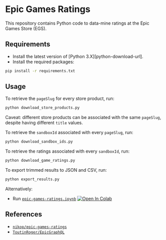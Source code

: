 # Epic Games Ratings

This repository contains Python code to data-mine ratings at the Epic Games Store (EGS).

## Requirements

-   Install the latest version of [Python 3.X][python-download-url].
-   Install the required packages:

```bash
pip install -r requirements.txt
```

## Usage

To retrieve the `pageSlug` for every store product, run:
```bash
python download_store_products.py
```
Caveat: different store products can be associated with the same `pageSlug`, despite having different `title` values.

To retrieve the `sandboxId` associated with every `pageSlug`, run:
```bash
python download_sandbox_ids.py
```

To retrieve the ratings associated with every `sandboxId`, run:
```bash
python download_game_ratings.py
```

To export trimmed results to JSON and CSV, run:
```bash
python export_results.py
```

Alternatively:

-   Run [`epic-games-ratings.ipynb`][colab-notebook]
[![Open In Colab][colab-badge]][colab-notebook]


## References

- [`nikop/epic-games-ratings`][madjoki-egs-ratings]
- [`ToutinRoger/EpicGraphQL`][egs-api-graphql]

<!-- Definitions -->

[madjoki-egs-ratings]: <https://github.com/nikop/epic-games-ratings>
[egs-api-graphql]: <https://github.com/ToutinRoger/EpicGraphQL>
[colab-notebook]: <https://colab.research.google.com/github/woctezuma/epic-games-ratings/blob/colab/epic-games-ratings.ipynb>
[colab-badge]: <https://colab.research.google.com/assets/colab-badge.svg>

